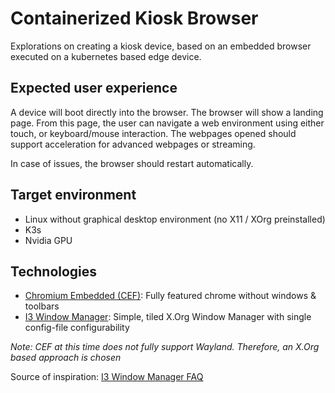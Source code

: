 # Containerized Kiosk Browser

Explorations on creating a kiosk device, based on an embedded browser
executed on a kubernetes based edge device.

## Expected user experience

A device will boot directly into the browser. The browser will show a landing page. From this page, 
the user can navigate a web environment using either touch, or keyboard/mouse interaction.
The webpages opened should support acceleration for advanced webpages or streaming.

In case of issues, the browser should restart automatically.

## Target environment

* Linux without graphical desktop environment (no X11 / XOrg preinstalled)
* K3s
* Nvidia GPU

## Technologies

* [Chromium Embedded (CEF)](https://github.com/chromiumembedded/cef): Fully featured chrome without windows & toolbars
* [I3 Window Manager](https://i3wm.org/): Simple, tiled X.Org Window Manager with single config-file configurability

_Note: CEF at this time does not fully support Wayland. Therefore, an X.Org based approach is chosen_

Source of inspiration: [I3 Window Manager FAQ](https://faq.i3wm.org/question/4637/solved-how-to-disable-all-default-keybinding.1.html)